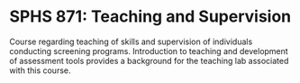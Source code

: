 # SPHS 871: Teaching and Supervision

Course regarding teaching of skills and supervision of individuals conducting screening programs. Introduction to teaching and development of assessment tools provides a background for the teaching lab associated with this course.